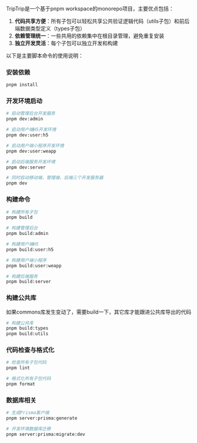 TripTrip是一个基于pnpm workspace的monorepo项目，主要优点包括：

1. **代码共享方便**：所有子包可以轻松共享公共验证逻辑代码（utils子包）和前后端数据类型定义（types子包）
2. **依赖管理统一**：一些共用的依赖集中在根目录管理，避免重复安装
3. **独立开发灵活**：每个子包可以独立开发和构建

以下是主要脚本命令的使用说明：

### 安装依赖
```bash
pnpm install
```
 
### 开发环境启动
```bash
# 启动管理后台开发服务
pnpm dev:admin

# 启动用户端H5开发环境 
pnpm dev:user:h5

# 启动用户端小程序开发环境
pnpm dev:user:weapp

# 启动后端服务开发环境
pnpm dev:server

# 同时启动移动端，管理端，后端三个开发服务器
pnpm dev
```

### 构建命令
```bash
# 构建所有子包
pnpm build

# 构建管理后台
pnpm build:admin

# 构建用户端H5
pnpm build:user:h5

# 构建用户端小程序
pnpm build:user:weapp

# 构建后端服务
pnpm build:server
```

### 构建公共库

如果commons库发生变动了，需要build一下，其它库才能跟进公共库导出的代码

```bash
# 构建公共库
pnpm build:types
pnpm build:utils
```

### 代码检查与格式化
```bash
# 检查所有子包代码
pnpm lint

# 格式化所有子包代码
pnpm format
```

### 数据库相关
```bash
# 生成Prisma客户端
pnpm server:prisma:generate

# 开发环境数据库迁移
pnpm server:prisma:migrate:dev
```

        